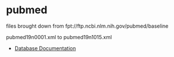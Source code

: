 # pubmed

files brought down from fpt://ftp.ncbi.nlm.nih.gov/pubmed/baseline

pubmed19n0001.xml to pubmed19n1015.xml 

* [Database Documentation](https://demo.cns.iu.edu/dbdocs/gallantm_pubmed19/)
